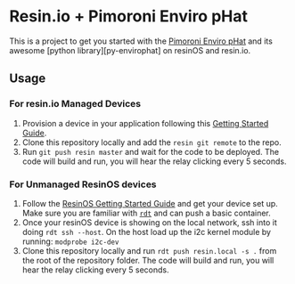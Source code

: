 # Resin.io + Pimoroni Enviro pHat

This is a project to get you started with the [Pimoroni Enviro pHat][envirophat] and its awesome [python library][py-envirophat] on resinOS and resin.io.

## Usage

### For resin.io Managed Devices

1. Provision a device in your application following this [Getting Started Guide][resin-get-started].
2. Clone this repository locally and add the `resin git remote` to the repo.
3. Run `git push resin master` and wait for the code to be deployed. The code will build and run, you will hear the relay clicking every 5 seconds.

### For Unmanaged ResinOS devices

1. Follow the [ResinOS Getting Started Guide][resinos-get-started] and get your device set up. Make sure you are familiar with [`rdt`][rdt-link] and can push a basic container.
2. Once your resinOS device is showing on the local network, ssh into it doing `rdt ssh --host`. On the host load up the i2c kernel module by running: `modprobe i2c-dev`
3. Clone this repository locally and run `rdt push resin.local -s .` from the root of the repository folder. The code will build and run, you will hear the relay clicking every 5 seconds.


[envirophat]:https://shop.pimoroni.com/products/enviro-phat
[py-automation-hat]:https://github.com/pimoroni/enviro-phat
[resin-get-started]:https://docs.resin.io/raspberrypi3/python/getting-started/
[resinos-get-started]:https://resinos.io/docs/raspberrypi3/gettingstarted/
[rdt-link]:https://www.npmjs.com/package/resin-device-toolbox
